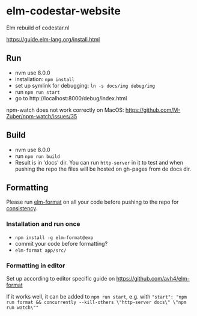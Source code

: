 # elm-codestar-website
Elm rebuild of codestar.nl

https://guide.elm-lang.org/install.html


## Run

* nvm use 8.0.0
* installation: `npm install`
* set up symlink for debugging: `ln -s docs/img debug/img`
* run `npm run start`
* go to http://localhost:8000/debug/index.html

npm-watch does not work correctly on MacOS: https://github.com/M-Zuber/npm-watch/issues/35


## Build

* nvm use 8.0.0
* run `npm run build`
* Result is in 'docs' dir. You can run `http-server` in it to test and when pushing the repo the files will be hosted on gh-pages from de docs dir.

	
## Formatting

Please run [elm-format](https://github.com/avh4/elm-format) on all your code before pushing to the repo for [consistency](https://github.com/avh4/elm-format#elm-format).

### Installation and run once

* `npm install -g elm-format@exp`
* commit your code before formatting?
* `elm-format app/src/`

### Formatting in editor

Set up according to editor specific guide on https://github.com/avh4/elm-format

If it works well, it can be added to `npm run start`, e.g. with `"start": "npm run format && concurrently --kill-others \"http-server docs\" \"npm run watch\""`
